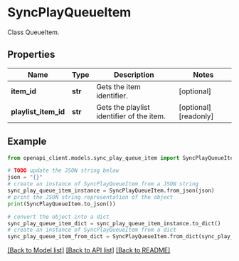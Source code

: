 # SyncPlayQueueItem

Class QueueItem.

## Properties

Name | Type | Description | Notes
------------ | ------------- | ------------- | -------------
**item_id** | **str** | Gets the item identifier. | [optional] 
**playlist_item_id** | **str** | Gets the playlist identifier of the item. | [optional] [readonly] 

## Example

```python
from openapi_client.models.sync_play_queue_item import SyncPlayQueueItem

# TODO update the JSON string below
json = "{}"
# create an instance of SyncPlayQueueItem from a JSON string
sync_play_queue_item_instance = SyncPlayQueueItem.from_json(json)
# print the JSON string representation of the object
print(SyncPlayQueueItem.to_json())

# convert the object into a dict
sync_play_queue_item_dict = sync_play_queue_item_instance.to_dict()
# create an instance of SyncPlayQueueItem from a dict
sync_play_queue_item_from_dict = SyncPlayQueueItem.from_dict(sync_play_queue_item_dict)
```
[[Back to Model list]](../README.md#documentation-for-models) [[Back to API list]](../README.md#documentation-for-api-endpoints) [[Back to README]](../README.md)



